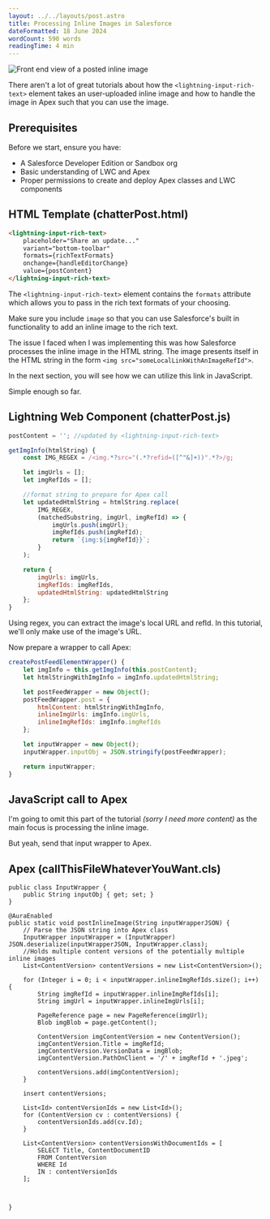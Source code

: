 ```yaml
---
layout: ../../layouts/post.astro
title: Processing Inline Images in Salesforce
dateFormatted: 18 June 2024
wordCount: 590 words
readingTime: 4 min
---
```

![Front end view of a posted inline image](/posts/processing-inline-images-in-salesforce/frontendViewOfInlineImagePost.png)

There aren't a lot of great tutorials about how the `<lightning-input-rich-text>` element takes an user-uploaded inline image and how to handle the image in Apex such that you can use the image.

## Prerequisites

Before we start, ensure you have:

- A Salesforce Developer Edition or Sandbox org
- Basic understanding of LWC and Apex
- Proper permissions to create and deploy Apex classes and LWC components

## HTML Template (chatterPost.html)

```html
<lightning-input-rich-text>
    placeholder="Share an update..."
    variant="bottom-toolbar"
    formats={richTextFormats}
    onchange={handleEditorChange}
    value={postContent}
</lightning-input-rich-text>
```

The `<lightning-input-rich-text>` element contains the `formats` attribute which allows you to pass in the rich text formats of your choosing.

Make sure you include `image` so that you can use Salesforce's built in functionality to add an inline image to the rich text.

The issue I faced when I was implementing this was how Salesforce processes the inline image in the HTML string. The image presents itself in the HTML string in the form `<img src="someLocalLinkWithAnImageRefId">`.

In the next section, you will see how we can utilize this link in JavaScript.

Simple enough so far.

## Lightning Web Component (chatterPost.js)

```javascript
postContent = ''; //updated by <lightning-input-rich-text>

getImgInfo(htmlString) {
    const IMG_REGEX = /<img.*?src="(.*?refid=([^"&]+))".*?>/g;

    let imgUrls = [];
    let imgRefIds = [];

    //format string to prepare for Apex call
    let updatedHtmlString = htmlString.replace( 
        IMG_REGEX,
        (matchedSubstring, imgUrl, imgRefId) => {
            imgUrls.push(imgUrl);
            imgRefIds.push(imgRefId);
            return `{img:${imgRefId}}`;
        }
    );

    return {
        imgUrls: imgUrls,
        imgRefIds: imgRefIds,
        updatedHtmlString: updatedHtmlString
    };
}
```

Using regex, you can extract the image's local URL and refId. In this tutorial, we'll only make use of the image's URL.

Now prepare a wrapper to call Apex:

```javascript
createPostFeedElementWrapper() {
    let imgInfo = this.getImgInfo(this.postContent);
    let htmlStringWithImgInfo = imgInfo.updatedHtmlString;

    let postFeedWrapper = new Object();
    postFeedWrapper.post = {
        htmlContent: htmlStringWithImgInfo,
        inlineImgUrls: imgInfo.imgUrls,
        inlineImgRefIds: imgInfo.imgRefIds
    };

    let inputWrapper = new Object();
    inputWrapper.inputObj = JSON.stringify(postFeedWrapper);

    return inputWrapper;
}
```

## JavaScript call to Apex

I'm going to omit this part of the tutorial *(sorry I need more content)* as the main focus is processing the inline image.

But yeah, send that input wrapper to Apex.

## Apex (callThisFileWhateverYouWant.cls)

```apex
public class InputWrapper {
    public String inputObj { get; set; }
}

@AuraEnabled
public static void postInlineImage(String inputWrapperJSON) {
    // Parse the JSON string into Apex class
    InputWrapper inputWrapper = (InputWrapper) JSON.deserialize(inputWrapperJSON, InputWrapper.class);
    //Holds multiple content versions of the potentially multiple inline images
    List<ContentVersion> contentVersions = new List<ContentVersion>();

    for (Integer i = 0; i < inputWrapper.inlineImgRefIds.size(); i++) {
        String imgRefId = inputWrapper.inlineImgRefIds[i];
        String imgUrl = inputWrapper.inlineImgUrls[i];

        PageReference page = new PageReference(imgUrl);
        Blob imgBlob = page.getContent();

        ContentVersion imgContentVersion = new ContentVersion();
        imgContentVersion.Title = imgRefId;
        imgContentVersion.VersionData = imgBlob;
        imgContentVersion.PathOnClient = '/' + imgRefId + '.jpeg';

        contentVersions.add(imgContentVersion);
    }

    insert contentVersions;

    List<Id> contentVersionIds = new List<Id>();
    for (ContentVersion cv : contentVersions) {
        contentVersionIds.add(cv.Id);
    }

    List<ContentVersion> contentVersionsWithDocumentIds = [
        SELECT Title, ContentDocumentID
        FROM ContentVersion
        WHERE Id 
        IN : contentVersionIds
    ];



}
```

